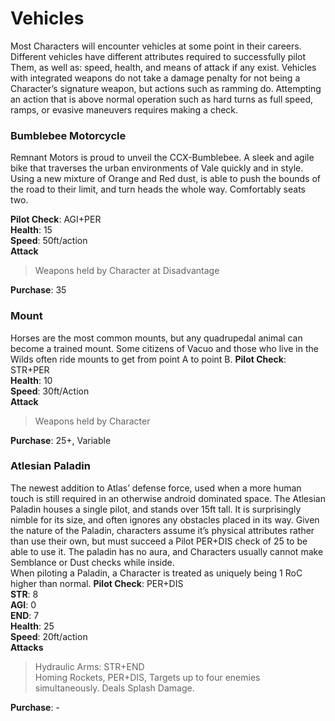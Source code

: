 # Vehicles

Most Characters will encounter vehicles at some point in their careers. Different vehicles have different attributes required to successfully pilot Them, as well as: speed, health, and means of attack if any exist. Vehicles with integrated weapons do not take a damage penalty for not being a Character’s signature weapon, but actions such as ramming do. Attempting an action that is above normal operation such as hard turns as full speed, ramps, or evasive maneuvers requires making a check.

### Bumblebee Motorcycle
Remnant Motors is proud to unveil the CCX-Bumblebee. A sleek and agile bike that traverses the urban environments of Vale quickly and in style. Using a new mixture of Orange and Red dust, is able to push the bounds of the road to their limit, and turn heads the whole way. Comfortably seats two.

**Pilot Check**: AGI+PER  
**Health**: 15  
**Speed**: 50ft/action  
**Attack**  
> Weapons held by Character at Disadvantage  

**Purchase**: 35

### Mount
Horses are the most common mounts, but any quadrupedal animal can become a trained mount. Some citizens of Vacuo and those who live in the Wilds often ride mounts to get from point A to point B.
**Pilot Check**: STR+PER  
**Health**: 10  
**Speed**: 30ft/Action  
**Attack**  
> Weapons held by Character  

**Purchase**: 25+, Variable

### Atlesian Paladin
The newest addition to Atlas’ defense force, used when a more human touch is still required in an otherwise android dominated space. The Atlesian Paladin houses a single pilot, and stands over 15ft tall. It is surprisingly nimble for its size, and often ignores any obstacles placed in its way. Given the nature of the Paladin, characters assume it’s physical attributes rather than use their own, but must succeed a Pilot PER+DIS check of 25 to be able to use it. The paladin has no aura, and Characters usually cannot make Semblance or Dust checks while inside.  
When piloting a Paladin, a Character is treated as uniquely being 1 RoC higher than normal.
**Pilot Check**: PER+DIS  
**STR**: 8  
**AGI**: 0  
**END**: 7  
**Health**: 25  
**Speed**: 20ft/action  
**Attacks**  
>Hydraulic Arms: STR+END  
>Homing Rockets, PER+DIS, Targets up to four enemies simultaneously. Deals Splash Damage.

**Purchase**: -
